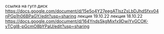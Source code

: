 ссылка на гугл диск https://docs.google.com/document/d/15e5o4Y27eegATIszZsLbDJhdSfxv04nPGp1h06BPaGY/edit?usp=sharing
лекция 19.10.22
 лекция 18.10.22
 https://docs.google.com/document/d/164YndsSkgMixfx9DwiYvGCOK-vTCgI8-pGcmO8bYPaU/edit?usp=sharing

